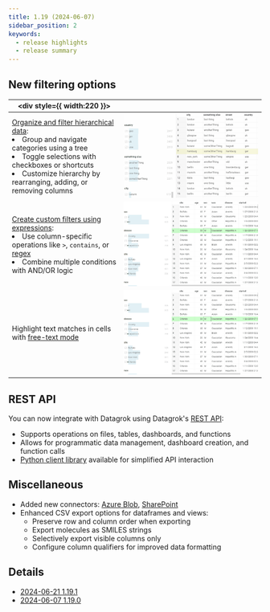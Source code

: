 ```yaml
---
title: 1.19 (2024-06-07)
sidebar_position: 2
keywords:
  - release highlights
  - release summary
---
```


## New filtering options

|<div style={{ width:220 }}></div>|  |
|----------------- | -----------------------------------|
|[Organize and filter hierarchical data](../../../visualize/viewers/filters.md#expression-filter):<br/><li>Group and navigate categories using a tree</li><li>Toggle selections with checkboxes or shortcuts</li><li>Customize hierarchy by rearranging, adding, or removing columns</li> |![Hierarchical Filter](../../../uploads/gifs/hierarchical-filter.gif) |
|[Create custom filters using expressions](../../../visualize/viewers/filters.md#expression-filter):<br/><li>Use column-specific operations like `>`, `contains`, or [regex](https://en.wikipedia.org/wiki/Regular_expression)</li><li>Combine multiple conditions with AND/OR logic</li>|![](../../../uploads/gifs/expression-filter.gif) |
|Highlight text matches in cells with [free-text mode](../../../visualize/viewers/filters.md#free-text-filter-mode) |![](../../../uploads/gifs/free-text-filter.gif) |

<!-----

## Grid improvements

|<div style={{ width:220 }}></div>|  |
|----------------- | -----------------------------------|
|Customize cell styles:<li>content and header</li><li>color and font</li><li>alignment</li><br/>...and more! | |

TODO: I think the realization is buggy

----->

## REST API

You can now integrate with Datagrok using Datagrok's [REST API](../../../develop/packages/rest-api.md):

* Supports operations on files, tables, dashboards, and functions
* Allows for programmatic data management, dashboard creation, and function calls
* [Python client library](https://github.com/datagrok-ai/public/tree/master/python-api) available for simplified API interaction


## Miscellaneous

* Added new connectors: [Azure Blob](../../../access/files/shares/azure.md), [SharePoint](../../../access/files/shares/sharepoint.md)
* Enhanced CSV export options for dataframes and views:
  * Preserve row and column order when exporting
  * Export molecules as SMILES strings
  * Selectively export visible columns only
  * Configure column qualifiers for improved data formatting

## Details

* [2024-06-21 1.19.1](../release-history.md#2024-06-21-1191)
* [2024-06-07 1.19.0](../release-history.md#2024-06-07-datagrok-1190-release)
